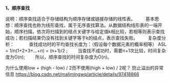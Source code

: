 **1、顺序查找**

   说明：顺序查找适合于存储结构为顺序存储或链接存储的线性表。
   　　基本思想：顺序查找也称为线形查找，属于无序查找算法。从数据结构线形表的一端开始，顺序扫描，依次将扫描到的结点关键字与给定值k相比较，若相等则表示查找成功；若扫描结束仍没有找到关键字等于k的结点，表示查找失败。
   　　复杂度分析：　
   　　查找成功时的平均查找长度为：（假设每个数据元素的概率相等） ASL = 1/n(1+2+3+…+n) = (n+1)/2 ;
   　　当查找不成功时，需要n+1次比较，时间复杂度为O(n);
   　　所以，顺序查找的时间复杂度为O(n)。
   
   
   为什么使用low + (high - low) / 2而不使用(high + low) / 2呢？
    防止溢出的异常信息
    https://blog.csdn.net/malimingwq/article/details/97418866